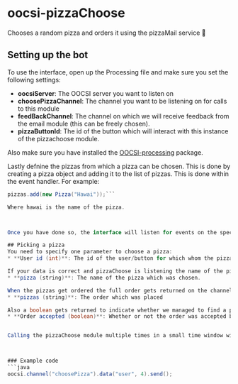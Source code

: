 # oocsi-pizzaChoose
Chooses a random pizza and orders it using the pizzaMail service 🍕

## Setting up the bot
To use the interface, open up the Processing file and make sure you set the following settings:

* **oocsiServer**: The OOCSI server you want to listen on 
* **choosePizzaChannel**: The channel you want to be listening on for calls to this module
* **feedBackChannel**: The channel on which we will receive feedback from the email module (this can be freely chosen).
* **pizzaButtonId**: The id of the button which will interact with this instance of the pizzachoose module.

Also make sure you have installed the [OOCSI-processing](https://github.com/iddi/oocsi-processing) package.

Lastly defnine the pizzas from which a pizza can be chosen.
This is done by creating a pizza object and adding it to the list of pizzas. This is done within the event handler. For example:

```java
pizzas.add(new Pizza("Hawai"));```

Where hawai is the name of the pizza.



Once you have done so, the interface will listen for events on the specified channel. Once an event is received, it will check the incoming data. If the incomming data is correct, a pizza will be chosen at random out of the predefined pizzas. This pizza will then be ordered using the pizzaMail service. When a the order can not be met by the current pizza place, the same order will be placed at a different venue.

## Picking a pizza
You need to specify one parameter to choose a pizza:
* **User id (int)**: The id of the user/button for which whom the pizza will be ordered

If your data is correct and pizzaChoose is listening the name of the pizza will be returned on the choosePizzaChannel.
* **pizza (string)**: The name of the pizza which was chosen.

When the pizzas get ordered the full order gets returned on the channel.
* **pizzas (string)**: The order which was placed

Also a boolean gets returned to indicate whether we managed to find a place which can deliver the pizza.
* **Order accepted (boolean)**: Whether or not the order was accepted by some pizza place.


Calling the pizzaChoose module multiple times in a small time window will create one big order of pizza's where the amount of pizza's ordered is equal to the amount of times the pizzaChoose module was called.



### Example code
```java
oocsi.channel("choosePizza").data("user", 4).send();
```